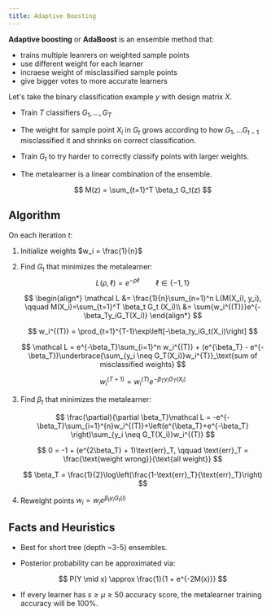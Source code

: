 ```yaml
---
title: Adaptive Boosting
---
```


**Adaptive boosting** or **AdaBoost** is an ensemble method that:

* trains multiple leanrers on weighted sample points
* use different weight for each learner
* incraese weight of misclassified sample  points
* give bigger votes to more accurate learners

Let's take the binary classification example $y$ with design matrix $X$.

* Train $T$ classifiers $G_1, \ldots, G_T$
* The weight for sample point $X_i$ in $G_t$ grows according to how $G_1, \ldots G_{t-1}$ misclassified it and shrinks on correct classification.
* Train $G_t$ to try harder to correctly classify points with larger weights.
* The metalearner is a linear combination of the ensemble.

    $$
    M(z) = \sum_{t=1}^T \beta_t G_t(z)
    $$

## Algorithm

On each iteration $t$:

1. Initialize weights $w_i = \frac{1}{n}$

2. Find $G_t$ that minimizes the metalearner:
    $$
    L(\rho, \ell) = e^{-\rho \ell} \qquad \ell \in \{-1, 1\}
    $$

    $$
    \begin{align*}
    \mathcal L &= \frac{1}{n}\sum_{n=1}^n L(M(X_i), y_i), \qquad M(X_i)=\sum_{t=1}^T \beta_t G_t (X_i)\\
    &= \sum{w_i^{(T)}}e^{-\beta_Ty_iG_T(X_i)}
    \end{align*}
    $$

    $$
    w_i^{(T)} = \prod_{t=1}^{T-1}\exp\left[-\beta_ty_iG_t(X_i)\right]
    $$

    $$
    \mathcal L  = e^{-\beta_T}\sum_{i=1}^n w_i^{(T)} + (e^{\beta_T} - e^{-\beta_T})\underbrace{\sum_{y_i \neq G_T(X_i)}w_i^{T}}_\text{sum of misclassified weights}
    $$

    $$
    w_i^{(T+1)} = w_i^{(T)}e^{-\beta_Ty_iG_T(X_i)}
    $$

3. Find $\beta_t$ that minimizes the metalearner:

    $$
    \frac{\partial}{\partial \beta_T}\mathcal L = -e^{-\beta_T}\sum_{i=1}^{n}w_i^{(T)}+\left(e^{\beta_T}+e^{-\beta_T} \right)\sum_{y_i \neq G_T(X_i)}w_i^{(T)}
    $$

    $$
    0 = -1 + (e^{2\beta_T} + 1)\text{err}_T, \qquad \text{err}_T
    = \frac{\text{weight wrong}}{\text{all weight}}
    $$

    $$
    \beta_T = \frac{1}{2}\log\left(\frac{1-\text{err}_T}{\text{err}_T}\right)
    $$

3. Reweight points $w_i = w_i e^{\beta_t y_i G_t(i)}$

## Facts and Heuristics

* Best for short tree (depth ~3-5) ensembles.

* Posterior probability can be approximated via:

    $$
    P(Y \mid x) \approx \frac{1}{1 + e^{-2M(x)}}
    $$

* If every learner has $s \ge \mu \ge 50$ accuracy score, the metalearner training accuracy will be 100%.